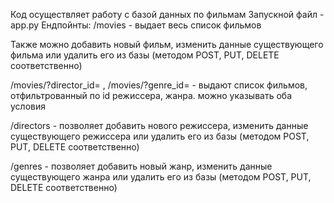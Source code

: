 Код осуществляет работу с базой данных по фильмам
Запускной файл - app.py
Ендпойнты:
/movies - выдает весь список фильмов

Также можно добавить новый фильм, изменить данные существующего фильма или удалить его из базы
(методом POST, PUT, DELETE соответственно)

/movies/?director_id= , /movies/?genre_id= - выдают список фильмов, отфильтрованный по id режиссера, жанра.
можно указывать оба условия

/directors - позволяет добавить нового режиссера, изменить данные существующего режиссера или удалить его из базы
(методом POST, PUT, DELETE соответственно)

/genres - позволяет добавить новый жанр, изменить данные существующего жанра или удалить его из базы
(методом POST, PUT, DELETE соответственно)